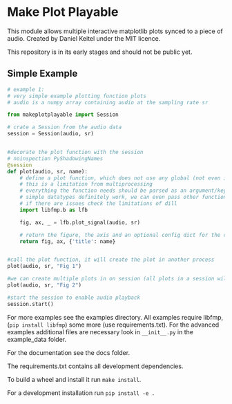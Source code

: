 # Make Plot Playable
This module allows multiple interactive matplotlib plots synced to a piece of audio.
Created by Daniel Keitel under the MIT licence.

This repository is in its early stages and should not be public yet.


## Simple Example

```python
# example 1:
# very simple example plotting function plots
# audio is a numpy array containing audio at the sampling rate sr

from makeplotplayable import Session

# crate a Session from the audio data
session = Session(audio, sr)


#decorate the plot function with the session
# noinspection PyShadowingNames
@session
def plot(audio, sr, name):
    # define a plot function, which does not use any global (not even imports)
    # this is a limitation from multiprocessing
    # everything the function needs should be parsed as an argument/key-word-argument
    # simple datatypes definitely work, we can even pass other functions (stay away from lambdas)
    # if there are issues check the limitations of dill
    import libfmp.b as lfb

    fig, ax, _ = lfb.plot_signal(audio, sr)

    # return the figure, the axis and an optional config dict for the cursor as a tuple
    return fig, ax, {'title': name}


#call the plot function, it will create the plot in another process
plot(audio, sr, "Fig 1")

#we can create multiple plots in on session (all plots in a session will be linked)
plot(audio, sr, "Fig 2")

#start the session to enable audio playback
session.start()
```

For more examples see the examples directory.
All examples require libfmp, (```pip install libfmp```)
some more (use requirements.txt).
For the advanced examples additional files are necessary look in `__init__.py` in the example_data folder.


For the documentation see the docs folder.

The requirements.txt contains all development dependencies.

To build a wheel and install it run ```make install```.

For a development installation run ```pip install -e .```

